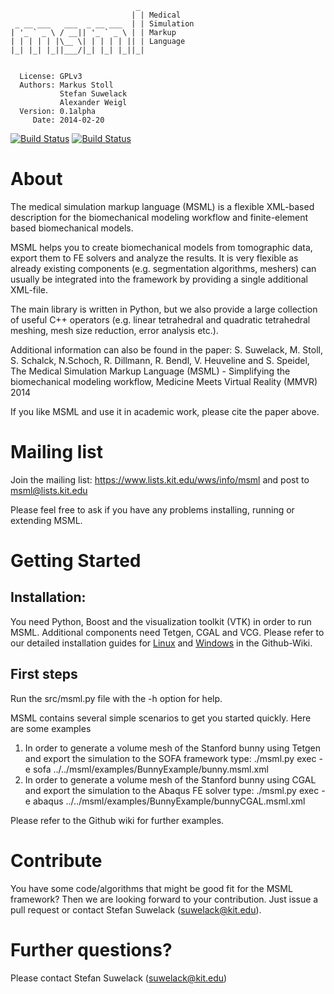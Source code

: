                                 _ 
                               | | Medical
     _ __ ___   ___  _ __ ___  | | Simulation
    | '_ ` _ \ / __|| '_ ` _ \ | | Markup 
    | | | | | |\__ \| | | | | || | Language
    |_| |_| |_||___/|_| |_| |_||_| 
                                   

      License: GPLv3
      Authors: Markus Stoll
               Stefan Suwelack
               Alexander Weigl
      Version: 0.1alpha
         Date: 2014-02-20
   

[![Build Status](https://travis-ci.org/CognitionGuidedSurgery/msml.svg?branch=master)](https://travis-ci.org/CognitionGuidedSurgery/msml)
[![Build Status](https://drone.io/github.com/CognitionGuidedSurgery/msml/status.png)](https://drone.io/github.com/CognitionGuidedSurgery/msml/latest)

# About

The medical simulation markup language (MSML) is a flexible XML-based description for the biomechanical modeling workflow and finite-element based biomechanical models.

MSML helps you to create biomechanical models from tomographic data, export them to FE solvers and analyze the results. It is very flexible as already existing components (e.g. segmentation algorithms, meshers) can usually be integrated into the framework by providing a single additional XML-file.

The main library is written in Python, but we also provide a large collection of useful C++ operators (e.g. linear tetrahedral and quadratic tetrahedral meshing, mesh size reduction, error analysis etc.).

Additional information can also be found in the paper:
S. Suwelack, M. Stoll, S. Schalck, N.Schoch, R. Dillmann, R. Bendl, V. Heuveline and S. Speidel, The Medical Simulation Markup Language (MSML) - Simplifying the biomechanical modeling workflow, Medicine Meets Virtual Reality (MMVR) 2014

If you like MSML and use it in academic work, please cite the paper above.

# Mailing list
Join the mailing list: https://www.lists.kit.edu/wws/info/msml
and post to msml@lists.kit.edu

Please feel free to ask if you have any problems installing, running or extending MSML.

# Getting Started

## Installation:

You need Python, Boost and the visualization toolkit (VTK) in order to run MSML. Additional components need Tetgen, CGAL and VCG. Please refer to our detailed installation guides for [Linux](https://github.com/CognitionGuidedSurgery/msml/wiki/Installation-Linux) and [Windows](https://github.com/CognitionGuidedSurgery/msml/wiki/Installation-Windows) in the Github-Wiki.

## First steps

Run the src/msml.py file with the -h option for help.

MSML contains several simple scenarios to get you started quickly. Here are some examples
1. In order to generate a volume mesh of the Stanford bunny using Tetgen and export the simulation to the SOFA framework type:
   ./msml.py exec -e sofa ../../msml/examples/BunnyExample/bunny.msml.xml 
2. In order to generate a volume mesh of the Stanford bunny using CGAL and export the simulation to the Abaqus FE solver type:
   ./msml.py exec -e abaqus ../../msml/examples/BunnyExample/bunnyCGAL.msml.xml 

Please refer to the Github wiki for further examples.

# Contribute

You have some code/algorithms that might be good fit for the MSML framework? Then we are looking forward to your contribution. Just issue a pull request or contact Stefan Suwelack (suwelack@kit.edu).

# Further questions?
Please contact Stefan Suwelack (suwelack@kit.edu)



